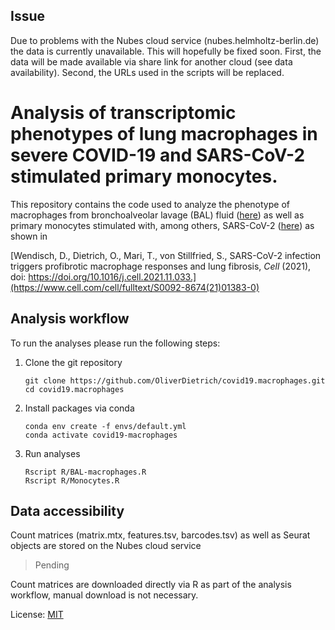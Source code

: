 ## Issue
Due to problems with the Nubes cloud service (nubes.helmholtz-berlin.de) the data is currently unavailable. This will hopefully be fixed soon.
First, the data will be made available via share link for another cloud (see data availability).
Second, the URLs used in the scripts will be replaced.

# Analysis of transcriptomic phenotypes of lung macrophages in severe COVID-19 and SARS-CoV-2 stimulated primary monocytes.

This repository contains the code used to analyze the phenotype of macrophages from bronchoalveolar lavage (BAL) fluid  ([here](https://github.com/OliverDietrich/SARS-CoV-2-infection-triggers-profibrotic-macrophage-responses-and-lung-fibrosis/blob/main/R/BAL-macrophages.R)) as well as primary monocytes stimulated with, among others, SARS-CoV-2 ([here](https://github.com/OliverDietrich/SARS-CoV-2-infection-triggers-profibrotic-macrophage-responses-and-lung-fibrosis/blob/main/R/Monocytes.R)) as shown in 

[Wendisch, D., Dietrich, O., Mari, T., von Stillfried, S., SARS-CoV-2 infection triggers profibrotic macrophage responses and lung fibrosis, _Cell_ (2021), doi: https://doi.org/10.1016/j.cell.2021.11.033.](https://www.cell.com/cell/fulltext/S0092-8674(21)01383-0)

## Analysis workflow
To run the analyses please run the following steps:

1. Clone the git repository
   ```
   git clone https://github.com/OliverDietrich/covid19.macrophages.git
   cd covid19.macrophages
   ```
1. Install packages via conda
   ```
   conda env create -f envs/default.yml
   conda activate covid19-macrophages
   ```
1. Run analyses
   ```
   Rscript R/BAL-macrophages.R
   Rscript R/Monocytes.R
   ```

## Data accessibility
Count matrices (matrix.mtx, features.tsv, barcodes.tsv) as well as Seurat objects are stored on the Nubes cloud service

> Pending

Count matrices are downloaded directly via R as part of the analysis workflow, manual download is not necessary. 

License: [MIT](https://github.com/OliverDietrich/COVID-19_profibrotic-macrophage-responses/blob/main/LICENSE)
